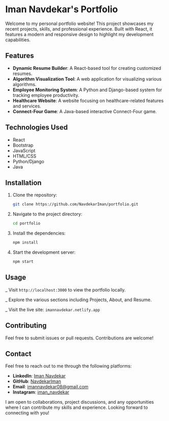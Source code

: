 # Iman Navdekar's Portfolio

Welcome to my personal portfolio website! This project showcases my recent projects, skills, and professional experience. Built with React, it features a modern and responsive design to highlight my development capabilities.

## Features

- **Dynamic Resume Builder**: A React-based tool for creating customized resumes.
- **Algorithm Visualization Tool**: A web application for visualizing various algorithms.
- **Employee Monitoring System**: A Python and Django-based system for tracking employee productivity.
- **Healthcare Website**: A website focusing on healthcare-related features and services.
- **Connect-Four Game**: A Java-based interactive Connect-Four game.

## Technologies Used

- React
- Bootstrap
- JavaScript
- HTML/CSS
- Python/Django
- Java

## Installation

1. Clone the repository:
   ```bash
   git clone https://github.com/NavdekarIman/portfolio.git
   ```

2. Navigate to the project directory:
   ```bash
   cd portfolio
   ````

3. Install the dependencies:
   ```bash
   npm install
   ````

4. Start the development server:
   ```bash
   npm start
   ````


## Usage

_ Visit ` http://localhost:3000 ` to view the portfolio locally.

_ Explore the various sections including Projects, About, and Resume.

_ Visit the live site: `imannavdekar.netlify.app`


## Contributing

Feel free to submit issues or pull requests. Contributions are welcome!

## Contact

Feel free to reach out to me through the following platforms:

- **LinkedIn**: [Iman Navdekar](https://www.linkedin.com/in/imannavdekar/)
- **GitHub**: [NavdekarIman](https://github.com/NavdekarIman)
- **Email**: [imannavdekar08@gmail.com](mailto:imannavdekar08@gmail.com)
- **Instagram**: [iman_navdekar](https://www.instagram.com/iman_navdekar/)

I am open to collaborations, project discussions, and any opportunities where I can contribute my skills and experience. Looking forward to connecting with you!

